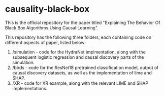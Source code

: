 # causality-black-box

This is the official repository for the paper titled "Explaining The Behavior Of Black Box Algorithms Using Causal Learning".

This repository has the following three folders, each containing code on different aspects of paper, listed below:

1. /simulation - code for the HydraNet implmentation, along with the subsequent logistic regression and causal discovery parts of the simulation.
2. /birds - code for the ResNet18 pretrained classification model, output of causal discovery datasets, as well as the implementation of lime and SHAP.
3. /XR - code for XR example, along with the relevant LIME and SHAP implementations.  
